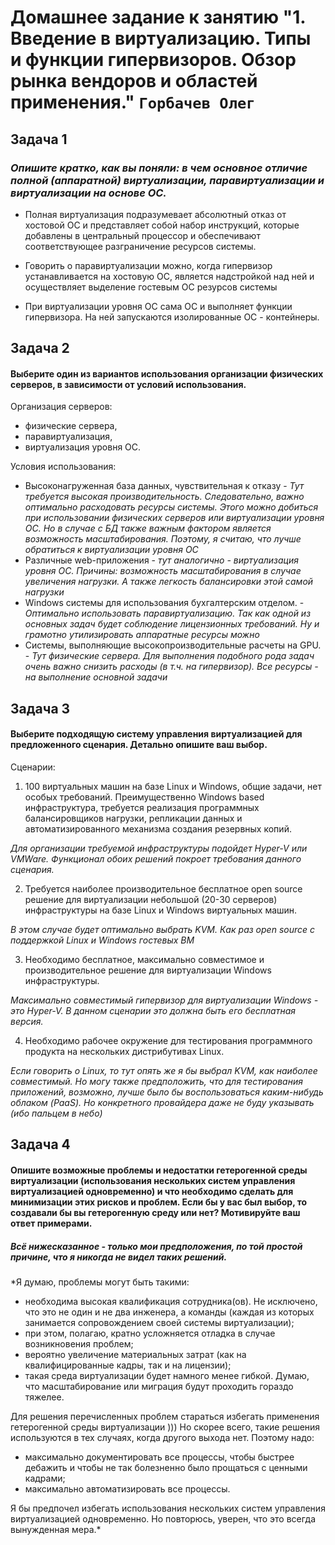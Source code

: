 # Домашнее задание к занятию "1. Введение в виртуализацию. Типы и функции гипервизоров. Обзор рынка вендоров и областей применения." `Горбачев Олег`

## Задача 1

### *Опишите кратко, как вы поняли: в чем основное отличие полной (аппаратной) виртуализации, паравиртуализации и виртуализации на основе ОС.*

* Полная виртуализация подразумевает абсолютный отказ от хостовой ОС и представляет собой набор инструкций, которые добавлены в центральный процессор и обеспечивают соответствующее разграничение ресурсов системы.

* Говорить о паравиртуализации можно, когда гипервизор устанавливается на хостовую ОС, является надстройкой над ней и осуществляет выделение гостевым ОС резурсов системы

* При виртуализации уровня ОС сама ОС и выполняет функции гипервизора. На ней запускаются изолированные ОС - контейнеры.

## Задача 2

#### Выберите один из вариантов использования организации физических серверов, в зависимости от условий использования.

Организация серверов:
- физические сервера, 
- паравиртуализация,
- виртуализация уровня ОС.

Условия использования:
- Высоконагруженная база данных, чувствительная к отказу - *Тут требуется высокая производительность. Следовательно, важно оптимально расходовать ресурсы системы. Этого можно добиться при использовании физических серверов или виртуализации уровня ОС. Но в случае с БД также важным фактором является возможность масштабирования. Поэтому, я считаю, что лучше обратиться к виртуализации уровня ОС*
- Различные web-приложения - *тут аналогично - виртуализация уровня ОС. Причины: возможность масштабирования в случае увеличения нагрузки. А также легкость балансировки этой самой нагрузки*
- Windows системы для использования бухгалтерским отделом. - *Оптимально использовать паравиртуализацию. Так как одной из основных задач будет соблюдение лицензионных требований. Ну и грамотно утилизировать аппаратные ресурсы можно*
- Системы, выполняющие высокопроизводительные расчеты на GPU. - *Тут физические сервера. Для выполнения подобного рода задач очень важно снизить расходы (в т.ч. на гипервизор). Все ресурсы - на выполнение основной задачи*

## Задача 3

#### Выберите подходящую систему управления виртуализацией для предложенного сценария. Детально опишите ваш выбор.

Сценарии:

1. 100 виртуальных машин на базе Linux и Windows, общие задачи, нет особых требований. Преимущественно Windows based инфраструктура, требуется реализация программных балансировщиков нагрузки, репликации данных и автоматизированного механизма создания резервных копий.

*Для организации требуемой инфраструктуры подойдет Hyper-V или VMWare. Функционал обоих решений покроет требования данного сценария.*

2. Требуется наиболее производительное бесплатное open source решение для виртуализации небольшой (20-30 серверов) инфраструктуры на базе Linux и Windows виртуальных машин.

*В этом случае будет оптимально выбрать KVM. Как раз open source с поддержкой Linux и Windows гостевых ВМ*

3. Необходимо бесплатное, максимально совместимое и производительное решение для виртуализации Windows инфраструктуры.

*Максимально совместимый гипервизор для виртуализации Windows - это Hyper-V. В данном сценарии это должна быть его бесплатная версия.*

4. Необходимо рабочее окружение для тестирования программного продукта на нескольких дистрибутивах Linux.

*Если говорить о Linux, то тут опять же я бы выбрал KVM, как наиболее совместимый. 
Но могу также предположить, что для тестирования приложений, возможно, лучше было бы воспользоваться каким-нибудь облаком (PaaS). Но конкретного провайдера даже не буду указывать (ибо пальцем в небо)*

## Задача 4

#### Опишите возможные проблемы и недостатки гетерогенной среды виртуализации (использования нескольких систем управления виртуализацией одновременно) и что необходимо сделать для минимизации этих рисков и проблем. Если бы у вас был выбор, то создавали бы вы гетерогенную среду или нет? Мотивируйте ваш ответ примерами.

##### Всё нижесказанное - только мои предположения, по той простой причине, что я никогда не видел таких решений. #####
*Я думаю, проблемы могут быть такими:
- необходима высокая квалификация сотрудника(ов). Не исключено, что это не один и не два инженера, а команды (каждая из которых занимается сопровождением своей системы виртуализации);
- при этом, полагаю, кратно усложняется отладка в случае возникновения проблем;
- вероятно увеличение материальных затрат (как на квалифицированные кадры, так и на лицензии);
- такая среда виртуализации будет намного менее гибкой. Думаю, что масштабирование или миграция будут проходить гораздо тяжелее.

Для решения перечисленных проблем стараться избегать применения гетерогенной среды виртуализации )))
Но скорее всего, такие решения используются в тех случаях, когда другого выхода нет. Поэтому надо:
- максимально документировать все процессы, чтобы быстрее дебажить и чтобы не так болезненно было прощаться с ценными кадрами;
- максимально автоматизировать все процессы.

Я бы предпочел избегать использования нескольких систем управления виртуализацией одновременно. Но повторюсь, уверен, что это всегда вынужденная мера.*
